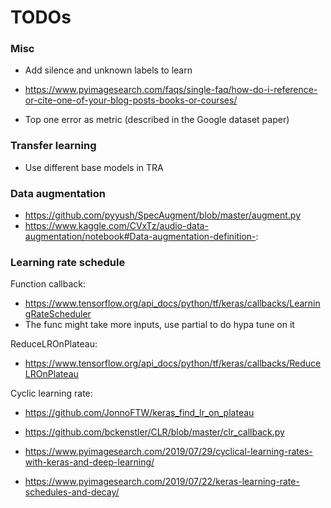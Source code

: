 # TODOs

### Misc

* Add silence and unknown labels to learn

* https://www.pyimagesearch.com/faqs/single-faq/how-do-i-reference-or-cite-one-of-your-blog-posts-books-or-courses/

* Top one error as metric (described in the Google dataset paper)

### Transfer learning

* Use different base models in TRA

### Data augmentation

* https://github.com/pyyush/SpecAugment/blob/master/augment.py
* https://www.kaggle.com/CVxTz/audio-data-augmentation/notebook#Data-augmentation-definition-:

### Learning rate schedule

Function callback:

* https://www.tensorflow.org/api_docs/python/tf/keras/callbacks/LearningRateScheduler
* The func might take more inputs, use partial to do hypa tune on it

ReduceLROnPlateau:

* https://www.tensorflow.org/api_docs/python/tf/keras/callbacks/ReduceLROnPlateau

Cyclic learning rate:

* https://github.com/JonnoFTW/keras_find_lr_on_plateau
* https://github.com/bckenstler/CLR/blob/master/clr_callback.py
* https://www.pyimagesearch.com/2019/07/29/cyclical-learning-rates-with-keras-and-deep-learning/

* https://www.pyimagesearch.com/2019/07/22/keras-learning-rate-schedules-and-decay/
